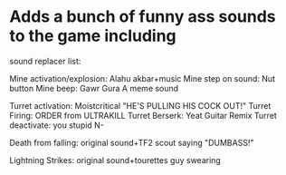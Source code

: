 
# Adds a bunch of funny ass sounds to the game including

sound replacer list:

Mine activation/explosion: Alahu akbar+music
Mine step on sound: Nut button
Mine beep: Gawr Gura A meme sound

Turret activation: Moistcritical "HE'S PULLING HIS COCK OUT!"
Turret Firing: ORDER from ULTRAKILL
Turret Berserk: Yeat Guitar Remix
Turret deactivate: you stupid N-

Death from falling: original sound+TF2 scout saying "DUMBASS!"

Lightning Strikes: original sound+tourettes guy swearing